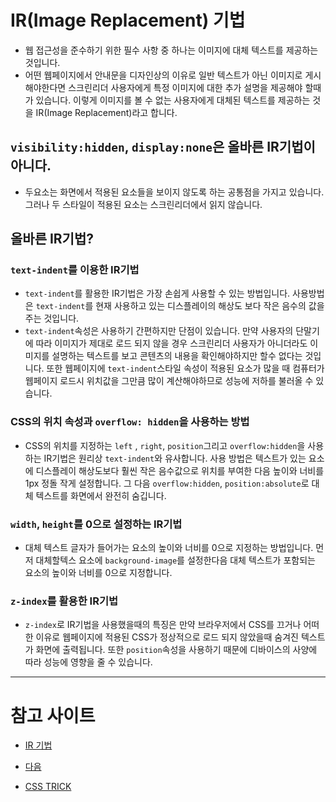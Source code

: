 # IR(Image Replacement) 기법

- 웹 접근성을 준수하기 위한 필수 사항 중 하나는 이미지에 대체 텍스트를 제공하는 것입니다. 
- 어떤 웹페이지에서 안내문을 디자인상의 이유로 일반 텍스트가 아닌 이미지로 게시해야한다면 스크린리더 사용자에게 특정 이미지에 대한 추가 설명을 제공해야 할때가 있습니다. 이렇게 이미지를 볼 수 없는 사용자에게 대체된 텍스트를 제공하는 것을 IR(Image Replacement)라고 합니다.

## `visibility:hidden`, `display:none`은 올바른 IR기법이 아니다.

- 두요소는 화면에서 적용된 요소들을 보이지 않도록 하는 공통점을 가지고 있습니다. 그러나 두 스타일이 적용된 요소는 스크린리더에서 읽지 않습니다.

## 올바른 IR기법?

### `text-indent`를 이용한 IR기법

- `text-indent`를 활용한 IR기법은 가장 손쉽게 사용할 수 있는 방법입니다. 사용방법은 `text-indent`를 현재 사용하고 있는 디스플레이의 해상도 보다 작은 음수의 값을 주는 것입니다.
- `text-indent`속성은 사용하기 간편하지만 단점이 있습니다. 만약 사용자의 단말기에 따라 이미지가 제대로 로드 되지 않을 경우 스크린리더 사용자가 아니더라도 이미지를 설명하는 텍스트를 보고 콘텐츠의 내용을 확인해야하지만 할수 없다는 것입니다. 또한 웹페이지에 `text-indent`스타일 속성이 적용된 요소가 많을 때 컴퓨터가 웹페이지 로드시 위치값을 그만큼 많이 계산해야하므로 성능에 저하를 불러올 수 있습니다.

### CSS의 위치 속성과 `overflow: hidden`을 사용하는 방법

- CSS의 위치를 지정하는 `left` , `right`, `position`그리고 `overflow:hidden`을 사용하는 IR기법은 원리상 `text-indent`와 유사합니다. 사용 방법은 텍스트가 있는 요소에 디스플레이 해상도보다 훨씬 작은 음수값으로 위치를 부여한 다음 높이와 너비를 1px 정돌 작게 설정합니다. 그 다음 `overflow:hidden`, `position:absolute`로 대체 텍스트를 화면에서 완전히 숨깁니다.

### `width`, `height`를 0으로 설정하는 IR기법

- 대체 텍스트 글자가 들어가는 요소의 높이와 너비를 0으로 지정하는 방법입니다. 먼저 대체할텍스 요소에 `background-image`를 설정한다음 대체 텍스트가 포함되는 요소의 높이와 너비를 0으로 지정합니다.

### `z-index`를 활용한 IR기법

- `z-index`로 IR기법을 사용했을때의 특징은 만약 브라우저에서 CSS를 끄거나 어떠한 이유로 웹페이지에 적용된 CSS가 정상적으로 로드 되지 않았을때 숨겨진 텍스트가 화면에 출력됩니다. 또한 `position`속성을 사용하기 때문에 디바이스의 사양에 따라 성능에 영향을 줄 수 있습니다.

- - -

# 참고 사이트

- [IR 기법](http://nuli.navercorp.com/sharing/blog/post/1132804)

- [다음](http://ui.daum.net/convention/css/css_ir)

- [CSS TRICK](https://css-tricks.com/css-image-replacement/)